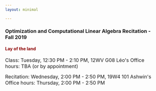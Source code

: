 ```yaml
---
layout: minimal

---
```


### Optimization and Computational Linear Algebra Recitation - Fall 2019

<h4><font color="darkred">Lay of the land</font></h4>
<font size="3">
Class: Tuesday, 12:30 PM - 2:10 PM, 12WV G08
Léo's Office hours: TBA (or by appointment)

Recitation: Wednesday, 2:00 PM - 2:50 PM, 19W4 101
Ashwin's Office hours: Thursday, 2:00 PM - 2:50 PM
</font>
